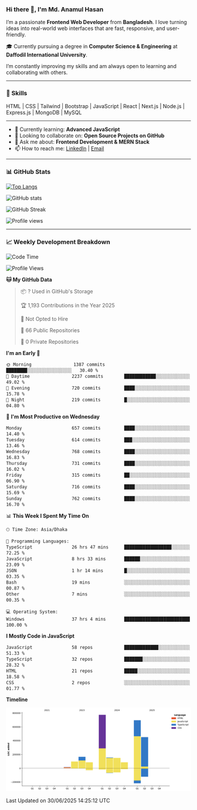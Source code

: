 ### Hi there 👋, I'm Md. Anamul Hasan

I’m a passionate **Frontend Web Developer** from **Bangladesh**. I love turning ideas into real-world web interfaces that are fast, responsive, and user-friendly.

🎓 Currently pursuing a degree in **Computer Science & Engineering** at **Daffodil International University**.

I’m constantly improving my skills and am always open to learning and collaborating with others.

---

### 🚀 Skills
HTML | CSS | Tailwind | Bootstrap | JavaScript | React | Next.js | Node.js | Express.js | MongoDB | MySQL 

---

- 🌱 Currently learning: **Advanced JavaScript**
- 👯 Looking to collaborate on: **Open Source Projects on GitHub**
- 💬 Ask me about: **Frontend Development & MERN Stack**
- 📫 How to reach me: [LinkedIn](https://www.linkedin.com/in/mdanamulhasan201) | [Email](mailto:anamulhasan3625@gmail.com)

---

### 📊 GitHub Stats

[![Top Langs](https://github-readme-stats.vercel.app/api/top-langs/?username=mdanamulhasan201&layout=compact)](https://github.com/anuraghazra/github-readme-stats)

![GitHub stats](https://github-readme-stats.vercel.app/api?username=mdanamulhasan201&show_icons=true&count_private=true&theme=tokyonight)

![GitHub Streak](https://streak-stats.demolab.com?user=mdanamulhasan201&theme=tokyonight)

![Profile views](https://gpvc.arturio.dev/mdanamulhasan201)

---

### 📈 Weekly Development Breakdown

<!--START_SECTION:waka-->
![Code Time](http://img.shields.io/badge/Code%20Time-362%20hrs%2016%20mins-blue)

![Profile Views](http://img.shields.io/badge/Profile%20Views-0-blue)

**🐱 My GitHub Data** 

> 📦 ? Used in GitHub's Storage 
 > 
> 🏆 1,193 Contributions in the Year 2025
 > 
> 🚫 Not Opted to Hire
 > 
> 📜 66 Public Repositories 
 > 
> 🔑 0 Private Repositories 
 > 
**I'm an Early 🐤** 

```text
🌞 Morning                1387 commits        ████████░░░░░░░░░░░░░░░░░   30.40 % 
🌆 Daytime                2237 commits        ████████████░░░░░░░░░░░░░   49.02 % 
🌃 Evening                720 commits         ████░░░░░░░░░░░░░░░░░░░░░   15.78 % 
🌙 Night                  219 commits         █░░░░░░░░░░░░░░░░░░░░░░░░   04.80 % 
```
📅 **I'm Most Productive on Wednesday** 

```text
Monday                   657 commits         ████░░░░░░░░░░░░░░░░░░░░░   14.40 % 
Tuesday                  614 commits         ███░░░░░░░░░░░░░░░░░░░░░░   13.46 % 
Wednesday                768 commits         ████░░░░░░░░░░░░░░░░░░░░░   16.83 % 
Thursday                 731 commits         ████░░░░░░░░░░░░░░░░░░░░░   16.02 % 
Friday                   315 commits         ██░░░░░░░░░░░░░░░░░░░░░░░   06.90 % 
Saturday                 716 commits         ████░░░░░░░░░░░░░░░░░░░░░   15.69 % 
Sunday                   762 commits         ████░░░░░░░░░░░░░░░░░░░░░   16.70 % 
```


📊 **This Week I Spent My Time On** 

```text
🕑︎ Time Zone: Asia/Dhaka

💬 Programming Languages: 
TypeScript               26 hrs 47 mins      ██████████████████░░░░░░░   72.25 % 
JavaScript               8 hrs 33 mins       ██████░░░░░░░░░░░░░░░░░░░   23.09 % 
JSON                     1 hr 14 mins        █░░░░░░░░░░░░░░░░░░░░░░░░   03.35 % 
Bash                     19 mins             ░░░░░░░░░░░░░░░░░░░░░░░░░   00.87 % 
Other                    7 mins              ░░░░░░░░░░░░░░░░░░░░░░░░░   00.35 % 

💻 Operating System: 
Windows                  37 hrs 4 mins       █████████████████████████   100.00 % 
```

**I Mostly Code in JavaScript** 

```text
JavaScript               58 repos            █████████████░░░░░░░░░░░░   51.33 % 
TypeScript               32 repos            ███████░░░░░░░░░░░░░░░░░░   28.32 % 
HTML                     21 repos            █████░░░░░░░░░░░░░░░░░░░░   18.58 % 
CSS                      2 repos             ░░░░░░░░░░░░░░░░░░░░░░░░░   01.77 % 
```



**Timeline**

![Lines of Code chart](https://raw.githubusercontent.com/mdanamulhasan201/mdanamulhasan201/main/assets/bar_graph.png)


 Last Updated on 30/06/2025 14:25:12 UTC
<!--END_SECTION:waka-->
